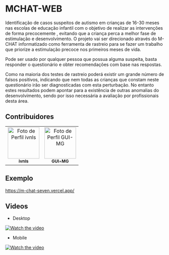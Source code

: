 
# MCHAT-WEB

Identificação de casos suspeitos de autismo em crianças de 16-30 meses nas escolas de
educação infantil com o objetivo de realizar as intervenções de forma precocemente , evitando que a
criança perca a melhor fase de estimulação e desenvolvimento. O projeto vai ser direcionado através
do M-CHAT informatizado como ferramenta de rastreio para se fazer um trabalho que priorize a
estimulação precoce nos primeiros meses de vida.

Pode ser usado por qualquer pessoa que possua alguma suspeita, basta responder o questionário e obter recomendações com base nas respostas.

Como na maioria dos testes de rastreio poderá existir um grande número de falsos positivos, indicando que nem todas as crianças que constam neste questionário irão ser diagnosticadas com esta perturbação. No entanto estes resultados podem apontar para a existência de outras anomalias do desenvolvimento, sendo por isso necessária a avaliação por profissionais desta área.


## Contribuidores

<table>
  <tr>
    <td align="center">
      <a href="https://github.com/ivnls">
        <img src="https://avatars.githubusercontent.com/u/165328590?v=4" width="100px;" alt="Foto de Perfil ivnls"/>
        <br />
        <sub><b>ivnls</b></sub>
      </a>
    </td>
    <td align="center">
      <a href="ttps://github.com/GUI-MG">
        <img src="https://avatars.githubusercontent.com/u/171104484?v=4" width="100px;" alt="Foto de Perfil GUI-MG"/>
        <br />
        <sub><b>GUI-MG</b></sub>
      </a>
    </td>
  </tr>
</table>


## Exemplo

https://m-chat-seven.vercel.app/

## Videos

- Desktop

[![Watch the video](https://i9.ytimg.com/vi/KoQrETijeS8/mqdefault.jpg?sqp=CMzT38MG-oaymwEmCMACELQB8quKqQMa8AEB-AHUBoAC4AOKAgwIABABGEEgUShlMA8=&rs=AOn4CLBN7_ojwjeKYx7DRDBqkAP3TkJ8yw)](https://youtu.be/KoQrETijeS8)

- Mobile

[![Watch the video](https://i9.ytimg.com/vi/d6uI9qcw4Cs/mq2.jpg?sqp=CKjf38MG-oaymwEoCMACELQB8quKqQMcGADwAQH4AYwDgALWBooCDAgAEAEYQiBQKGUwDw%3D%3D&rs=AOn4CLDGRFR7mrXAblHxrucTJgJbGEVWwA&retry=2)](https://youtube.com/shorts/d6uI9qcw4Cs)







